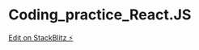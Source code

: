 # Coding_practice_React.JS

[Edit on StackBlitz ⚡️](https://stackblitz.com/edit/stackblitz-starters-vdgsxv)